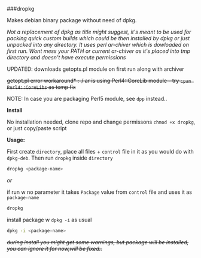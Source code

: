 ###dropkg




Makes debian binary package without need of dpkg. 

*Not a replacement of dpkg as title might suggest, it's meant to be used for packing quick custom builds which could be then installed by dpkg or just unpacked into any directory. It uses perl ar-chiver which is dowloaded on first run. Wont mess your PATH or current ar-chiver as it's placed into tmp directory and doesn't have execute permissions*


UPDATED: downloads getopts.pl module on first run along with archiver

~~getopt.pl error workaround*
:-/ ar is using Perl4::CoreLib module - try `cpan Perl4::CoreLibs` as temp fix~~

NOTE: In case you are packaging Perl5 module, see `dpp` instead..

**Install**

No installation needed, clone repo and change permissons `chmod +x dropkg`, or just copy/paste script

**Usage:**

First create `directory`, place all files + `control` file in it as you would do with `dpkg-deb`. Then run `dropkg` inside `directory`

```bash
dropkg <package-name>
```

*or*

if run w no parameter it takes `Package` value from `control` file and uses it as `package-name`

```bash
dropkg
```

install package w `dpkg -i` as usual

```bash
dpkg -i <package-name>
```


~~*during install you might get some warnings, but package will be installed, you can ignore it for now,will be fixed..*~~

